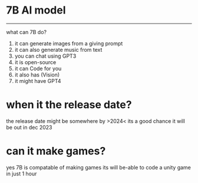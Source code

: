 # 7B AI model
----
what can 7B do?
1. it can generate images from a giving prompt
2. it can also generate music from text
3. you can chat using GPT3
4. it is open-source
5. it can Code for you
6. it also has (Vision)
7. it might have GPT4
   
# when it the release date?
the release date might be somewhere by >2024<
 its a good chance it will be out in dec 2023


 # can it make games?
 yes 7B is compatable of making games 
 its will be-able to code a unity game in just 1 hour
 
